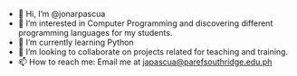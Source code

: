 - 👋 Hi, I’m @jonarpascua
- 👀 I’m interested in Computer Programming and discovering different programming languages for my students.
- 🌱 I’m currently learning Python
- 💞️ I’m looking to collaborate on projects related for teaching and training.
- 📫 How to reach me: Email me at japascua@parefsouthridge.edu.ph

<!---
jonarpascua/jonarpascua is a ✨ special ✨ repository because its `README.md` (this file) appears on your GitHub profile.
You can click the Preview link to take a look at your changes.
--->
